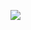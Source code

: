 ![](https://i.giphy.com/media/26tnahvHbOf16adJS/giphy.webp)

<!--
**eyyMinda/eyyMinda** is a ✨ _special_ ✨ repository because its `README.md` (this file) appears on your GitHub profile.

Here are some ideas to get you started:

- 🔭 I’m currently working on ...
- 🌱 I’m currently learning React.js, Next.js, Tailwindcss
- 👯 I’m looking to collaborate on ...
- 🤔 I’m looking for help with ...
- 💬 Ask me about ...
- 📫 How to reach me: [LinkedIn](https://www.linkedin.com/in/eyyminda/)
- 😄 Pronouns: ...
- ⚡ Fun fact: ...
-->
